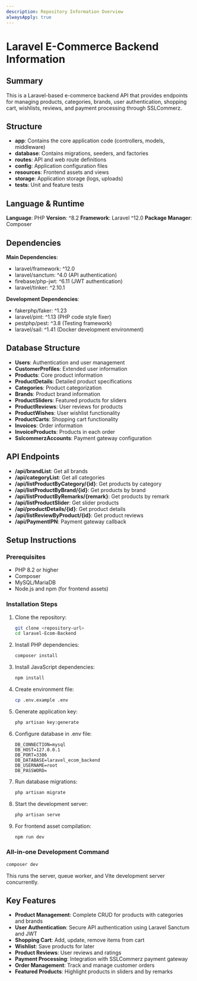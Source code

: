 ```yaml
---
description: Repository Information Overview
alwaysApply: true
---
```


# Laravel E-Commerce Backend Information

## Summary
This is a Laravel-based e-commerce backend API that provides endpoints for managing products, categories, brands, user authentication, shopping cart, wishlists, reviews, and payment processing through SSLCommerz.

## Structure
- **app**: Contains the core application code (controllers, models, middleware)
- **database**: Contains migrations, seeders, and factories
- **routes**: API and web route definitions
- **config**: Application configuration files
- **resources**: Frontend assets and views
- **storage**: Application storage (logs, uploads)
- **tests**: Unit and feature tests

## Language & Runtime
**Language**: PHP
**Version**: ^8.2
**Framework**: Laravel ^12.0
**Package Manager**: Composer

## Dependencies
**Main Dependencies**:
- laravel/framework: ^12.0
- laravel/sanctum: ^4.0 (API authentication)
- firebase/php-jwt: ^6.11 (JWT authentication)
- laravel/tinker: ^2.10.1

**Development Dependencies**:
- fakerphp/faker: ^1.23
- laravel/pint: ^1.13 (PHP code style fixer)
- pestphp/pest: ^3.8 (Testing framework)
- laravel/sail: ^1.41 (Docker development environment)

## Database Structure
- **Users**: Authentication and user management
- **CustomerProfiles**: Extended user information
- **Products**: Core product information
- **ProductDetails**: Detailed product specifications
- **Categories**: Product categorization
- **Brands**: Product brand information
- **ProductSliders**: Featured products for sliders
- **ProductReviews**: User reviews for products
- **ProductWishes**: User wishlist functionality
- **ProductCarts**: Shopping cart functionality
- **Invoices**: Order information
- **InvoiceProducts**: Products in each order
- **SslcommerzAccounts**: Payment gateway configuration

## API Endpoints
- **/api/brandList**: Get all brands
- **/api/categoryList**: Get all categories
- **/api/listProductByCategory/{id}**: Get products by category
- **/api/listProductByBrand/{id}**: Get products by brand
- **/api/listProductByRemarks/{remark}**: Get products by remark
- **/api/listProductSlider**: Get slider products
- **/api/productDetails/{id}**: Get product details
- **/api/listReviewByProduct/{id}**: Get product reviews
- **/api/PaymentIPN**: Payment gateway callback

## Setup Instructions

### Prerequisites
- PHP 8.2 or higher
- Composer
- MySQL/MariaDB
- Node.js and npm (for frontend assets)

### Installation Steps
1. Clone the repository:
   ```bash
   git clone <repository-url>
   cd laravel-Ecom-Backend
   ```

2. Install PHP dependencies:
   ```bash
   composer install
   ```

3. Install JavaScript dependencies:
   ```bash
   npm install
   ```

4. Create environment file:
   ```bash
   cp .env.example .env
   ```

5. Generate application key:
   ```bash
   php artisan key:generate
   ```

6. Configure database in .env file:
   ```
   DB_CONNECTION=mysql
   DB_HOST=127.0.0.1
   DB_PORT=3306
   DB_DATABASE=laravel_ecom_backend
   DB_USERNAME=root
   DB_PASSWORD=
   ```

7. Run database migrations:
   ```bash
   php artisan migrate
   ```

8. Start the development server:
   ```bash
   php artisan serve
   ```

9. For frontend asset compilation:
   ```bash
   npm run dev
   ```

### All-in-one Development Command
```bash
composer dev
```
This runs the server, queue worker, and Vite development server concurrently.

## Key Features
- **Product Management**: Complete CRUD for products with categories and brands
- **User Authentication**: Secure API authentication using Laravel Sanctum and JWT
- **Shopping Cart**: Add, update, remove items from cart
- **Wishlist**: Save products for later
- **Product Reviews**: User reviews and ratings
- **Payment Processing**: Integration with SSLCommerz payment gateway
- **Order Management**: Track and manage customer orders
- **Featured Products**: Highlight products in sliders and by remarks